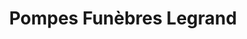 ---
title: "Pompes Funèbres Legrand"
url: /sannerville/pompes-funebres-legrand/
shop: directeurs de funérailles
---
